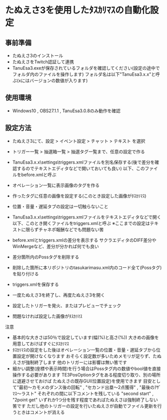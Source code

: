 # たぬえさ3を使用したﾀｽｶﾘﾏｽの自動化設定

## 事前準備
+ たぬえさ3のインストール
+ たぬえさをTwitch認証して連携
+ TanuEsa3.exeが保存されているフォルダを確認してください(設定の途中でフォルダ内のファイルを操作します)
  フォルダ名は以下"TanuEsa3.x.x"と呼ぶ(xにはバージョンの数値が入ります)

## 使用環境
+ Windows10 , OBS27.1.1 , TanuEsa3.0.8のみ動作を確認

## 設定方法
+ たぬえさ3にて、設定 > イベント設定 > チャット > テキスト を選択
+ トリガー一覧 > 抽選箱一覧 > 抽選タグ一覧まで、任意の設定で作る
+ TanuEsa3.x.x\settings\triggers.xmlファイルを別名保存する(後で差分を確認するのでテキストエディタなどで開いておいても良い)
  以下、このファイルをbefore.xmlと呼ぶ
+ オペレーション一覧に表示画像のタグを作る
+ 作ったタグに任意の画像を設定する(このとき設定した画像がﾀｽｶﾘﾏｽ)
+ 位置・音量・遅延タブの設定は一切触らないこと
+ TanuEsa3.x.x\settings\triggers.xmlファイルをテキストエディタなどで開く
  以下、このとき開くファイルをtriggers.xmlと呼ぶ
※ここまでの設定はテキストに限らずチャネポ報酬などでも問題ない筈

+ before.xmlとtriggers.xmlの差分を表示する
  サクラエディタのDIFF差分やWinMergeなど、差分が分かれば何でも良い
+ 差分箇所内のPossタグを削除する
+ 削除した箇所に本リポジトリのtasukarimasu.xml内のコード全て(Possタグ)を貼り付ける
+ triggers.xmlを保存する
+ 一度たぬえさ3を終了し、再度たぬえさ3を開く
+ 設定したトリガーを発火、またはプレビューでチェック
+ 問題なければ設定した画像がﾀｽｶﾘﾏｽ



注意
+ 基本的な大きさは50％で設定しています(幅(%)と高さ(%))
  大きめの画像を用意しておけばすぐにﾀｽｶﾘﾏｽ
+ ﾀｽｶﾘﾏｽの設定をした後はオペレーション一覧の位置・音量・遅延タブから位置設定が開けなくなります
  おそらく設定数が多いためメモリが足りず、たぬえさが強制終了します
  他のトリガーには影響は無い筈です
+ 細かい調整(座標や表示時間)を行う場合はPossタグ内の数値やbool値を直接操作する必要があります
  TE3PosOptionタグをある程度切り取り、別の場所に退避させておけば
  たぬえさの既存GUI(位置設定)を使用できます
  目安として"最初～カモメのダンス後の回転" , "セカンド出塁～2点獲得" , "最後のｱｻﾞﾏｽ～ラスト"
  それぞれの間に以下コメントを残している
  "second start" , "2point get"
  いずれか1つ分を残す程度であればたぬえさは強制終了しない筈です
  ただし他のトリガーの設定を行いたぬえさが自動でファイル更新を行うときはコメントが消える
